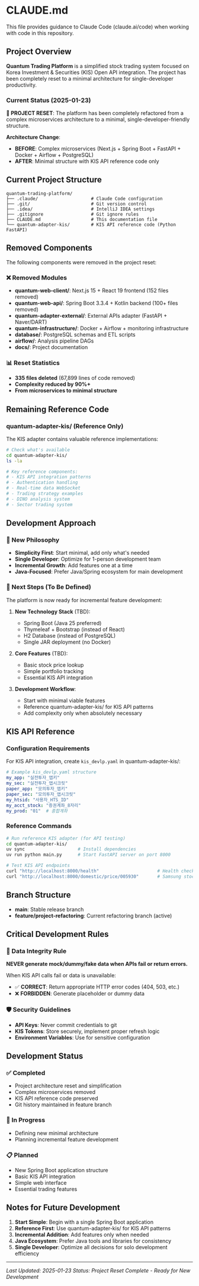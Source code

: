 # CLAUDE.md

This file provides guidance to Claude Code (claude.ai/code) when working with code in this repository.

## Project Overview

**Quantum Trading Platform** is a simplified stock trading system focused on Korea Investment & Securities (KIS) Open API integration. The project has been completely reset to a minimal architecture for single-developer productivity.

### Current Status (2025-01-23)

**🔄 PROJECT RESET**: The platform has been completely refactored from a complex microservices architecture to a minimal, single-developer-friendly structure.

**Architecture Change**:
- **BEFORE**: Complex microservices (Next.js + Spring Boot + FastAPI + Docker + Airflow + PostgreSQL)
- **AFTER**: Minimal structure with KIS API reference code only

## Current Project Structure

```
quantum-trading-platform/
├── .claude/                    # Claude Code configuration
├── .git/                       # Git version control
├── .idea/                      # IntelliJ IDEA settings
├── .gitignore                  # Git ignore rules
├── CLAUDE.md                   # This documentation file
└── quantum-adapter-kis/        # KIS API reference code (Python FastAPI)
```

## Removed Components

The following components were removed in the project reset:

### ❌ Removed Modules
- **quantum-web-client/**: Next.js 15 + React 19 frontend (152 files removed)
- **quantum-web-api/**: Spring Boot 3.3.4 + Kotlin backend (100+ files removed)
- **quantum-adapter-external/**: External APIs adapter (FastAPI + Naver/DART)
- **quantum-infrastructure/**: Docker + Airflow + monitoring infrastructure
- **database/**: PostgreSQL schemas and ETL scripts
- **airflow/**: Analysis pipeline DAGs
- **docs/**: Project documentation

### 📊 Reset Statistics
- **335 files deleted** (67,899 lines of code removed)
- **Complexity reduced by 90%+**
- **From microservices to minimal structure**

## Remaining Reference Code

### quantum-adapter-kis/ (Reference Only)

The KIS adapter contains valuable reference implementations:

```bash
# Check what's available
cd quantum-adapter-kis/
ls -la

# Key reference components:
# - KIS API integration patterns
# - Authentication handling
# - Real-time data WebSocket
# - Trading strategy examples
# - DINO analysis system
# - Sector trading system
```

## Development Approach

### 🎯 New Philosophy
- **Simplicity First**: Start minimal, add only what's needed
- **Single Developer**: Optimize for 1-person development team
- **Incremental Growth**: Add features one at a time
- **Java-Focused**: Prefer Java/Spring ecosystem for main development

### 🚀 Next Steps (To Be Defined)

The platform is now ready for incremental feature development:

1. **New Technology Stack** (TBD):
   - Spring Boot (Java 25 preferred)
   - Thymeleaf + Bootstrap (instead of React)
   - H2 Database (instead of PostgreSQL)
   - Single JAR deployment (no Docker)

2. **Core Features** (TBD):
   - Basic stock price lookup
   - Simple portfolio tracking
   - Essential KIS API integration

3. **Development Workflow**:
   - Start with minimal viable features
   - Reference quantum-adapter-kis/ for KIS API patterns
   - Add complexity only when absolutely necessary

## KIS API Reference

### Configuration Requirements

For KIS API integration, create `kis_devlp.yaml` in quantum-adapter-kis/:

```yaml
# Example kis_devlp.yaml structure
my_app: "실전투자_앱키"
my_sec: "실전투자_앱시크릿"
paper_app: "모의투자_앱키"
paper_sec: "모의투자_앱시크릿"
my_htsid: "사용자_HTS_ID"
my_acct_stock: "증권계좌_8자리"
my_prod: "01"  # 종합계좌
```

### Reference Commands

```bash
# Run reference KIS adapter (for API testing)
cd quantum-adapter-kis/
uv sync                    # Install dependencies
uv run python main.py      # Start FastAPI server on port 8000

# Test KIS API endpoints
curl "http://localhost:8000/health"                      # Health check
curl "http://localhost:8000/domestic/price/005930"       # Samsung stock price
```

## Branch Structure

- **main**: Stable release branch
- **feature/project-refactoring**: Current refactoring branch (active)

## Critical Development Rules

### 🚨 Data Integrity Rule
**NEVER generate mock/dummy/fake data when APIs fail or return errors.**

When KIS API calls fail or data is unavailable:
- ✅ **CORRECT**: Return appropriate HTTP error codes (404, 503, etc.)
- ❌ **FORBIDDEN**: Generate placeholder or dummy data

### 🛡️ Security Guidelines
- **API Keys**: Never commit credentials to git
- **KIS Tokens**: Store securely, implement proper refresh logic
- **Environment Variables**: Use for sensitive configuration

## Development Status

### ✅ Completed
- Project architecture reset and simplification
- Complex microservices removed
- KIS API reference code preserved
- Git history maintained in feature branch

### 🔄 In Progress
- Defining new minimal architecture
- Planning incremental feature development

### 📋 Planned
- New Spring Boot application structure
- Basic KIS API integration
- Simple web interface
- Essential trading features

## Notes for Future Development

1. **Start Simple**: Begin with a single Spring Boot application
2. **Reference First**: Use quantum-adapter-kis/ for KIS API patterns
3. **Incremental Addition**: Add features only when needed
4. **Java Ecosystem**: Prefer Java tools and libraries for consistency
5. **Single Developer**: Optimize all decisions for solo development efficiency

---

*Last Updated: 2025-01-23*
*Status: Project Reset Complete - Ready for New Development*
